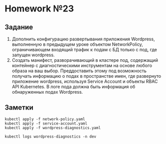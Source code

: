 # Homework №23

## Задание

1. Дополнить конфигурацию развертывания приложения Wordpress, выполненную в предыдущем
уроке объектом NetworkPolicy, ограничивающем входящий трафик к подам с БД только с под, где
запущен wordpress.
2. Создать манифест, разворачивающий в кластере под, содержащий контейнер с диагностическими
инструментам на основе любого образа на ваш выбор. Преддоставить этому под возможность
получать информацию о подах в пространстве имен, где развернуто приложение wordpress,
используя Service Account и объекты RBAC API Kubernetes. В логе пода должна быть информация
об обнаруженных подах Wordpress.

## Заметки

```shell
kubectl apply -f network-policy.yaml
kubectl apply -f service-account.yaml
kubectl apply -f wordpress-diagnostics.yaml

kubectl logs wordpress-diagnostics -n dev
```
